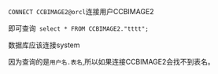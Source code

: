 `CONNECT CCBIMAGE2@orcl`连接用户CCBIMAGE2

即可查询` select * FROM CCBIMAGE2."tttt";`

数据库应该连接system 

因为查询的是`用户名.表名`,所以如果连接CCBIMAGE2会找不到表名。